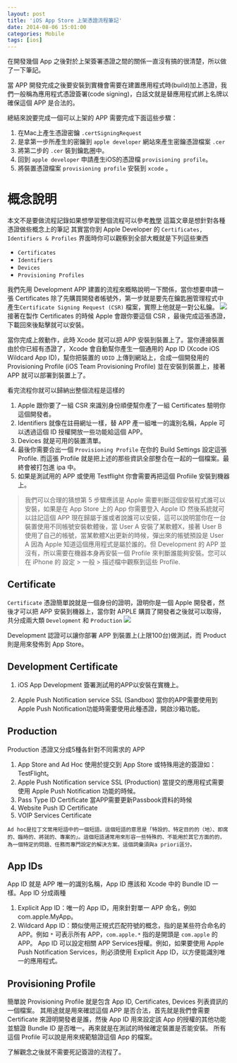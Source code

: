 ```yaml
---
layout: post
title: 'iOS App Store 上架憑證流程筆記'
date: 2014-08-06 15:01:00
categories: Mobile
tags: [ios]
---
```


在開發幾個 App 之後對於上架簽署憑證之間的關係一直沒有搞的很清楚，所以做了一下筆記。

當 APP 開發完成之後要安裝到實機會需要在建置應用程式時(build)加上憑證，我們一般稱為應用程式憑證簽署(code signing)，白話文就是替應用程式綁上名牌以確保這個 APP 是合法的。

<!--more-->

總結來說要完成一個可以上架的 APP 需要完成下面這些步驟：

1. 在Mac上產生憑證密鑰 `.certSigningRequest`
2. 是拿第一步所產生的密鑰到 `apple developer` 網站來產生密鑰憑證檔案 `.cer`
3. 將第二步的 `.cer` 裝到鑰匙圈中。
4. 回到 `apple developer` 申請產生iOS的憑證檔 `provisioning profile`。
5. 將裝置憑證檔案 `provisioning profile` 安裝到 `xcode` 。

# 概念說明
本文不是要做流程記錄如果想學習整個流程可以參考[教學](http://j.mp/1pdWyOr)
這篇文章是想針對各種憑證做些概念上的筆記
其實當你到 Apple Developer 的 `Certificates, Identifiers & Profiles` 界面時你可以觀察到全部大概就是下列這些東西

* `Certificates`
* `Identifiers`
* `Devices`
* `Provisioning Profiles`

我們先用 Development APP 建置的流程來概略說明一下關係，當你想要申請一張 Certificates 除了先購買開發者帳號外，第一步就是要先在鑰匙圈管理程式中產生`Certificate Signing Request (CSR)` 檔案，實際上他就是一對公私鑰。
![](http://i.imgur.com/1i62YdS.png)
接著在製作 Certificates 的時候 Apple 會跟你要這個 CSR ，最後完成這張憑證，下載回來後點擊就可以安裝。

當你完成上敘動作，此時 Xcode 就可以把 APP 安裝到裝置上了。當你連接裝置由於你已經有憑證了，Xcode 會自動幫你產生一個通用的 App ID (Xcode iOS Wildcard App ID)，幫你把裝置的 `UDID` 上傳到網站上，合成一個開發用的 Provisioning Profile (iOS Team Provisioning Profile) 並在安裝到裝置上，接著 APP 就可以部署到裝置上了。

看完流程你就可以歸納出整個流程是這樣的

1. Apple 跟你要了一組 CSR 來識別身份順便幫你產了一組 Certificates 驗明你這個開發者。
2. Identifiers 就像在註冊網址一樣，替 APP 產一組唯一的識別名稱，Apple 可以透過這個 ID 授權開放一些功能給這個 APP。
3. Devices 就是可用的裝置清單。
4. 最後你需要合出一個 `Provisioning Profile` 在你的 Build Settings 設定這張 Profile. 而這張 Profile 就是把上述的那些資訊全部整合在一起的一個檔案。最終會被打包進 ipa 中。
5. 如果是測試用的 APP 或使用 Testflight 你會需要再把這個 Profiile 安裝到機器上。



>我們可以合理的猜想第 5 步驟應該是 Apple 需要判斷這個安裝程式誰可以安裝，如果是在 App Store 上的 App 你需要登入 Apple ID 然後系統就可以註記這個 APP 現在歸屬于誰或者說誰可以安裝，這可以說明當你在一台裝置使用不同帳號安裝軟體後，當 User A 安裝了某軟體X，接著 User B 使用了自己的帳號，當某軟體X出更新的時候，彈出來的帳號預設是 User A 因為 Apple 知道這個應用程式是屬於誰的。但 Development 的 APP 並沒有，所以需要在機器本身再安裝一個 Profile 來判斷誰能夠安裝。您可以在 iPhone 的 設定 > 一般 > 描述檔中觀察到這些 Profile.



## Certificate
`Certificate` 憑證簡單說就是一個身份的證明，證明你是一個 Apple 開發者，然後才可以把 APP 安裝到機器上，當你對 APPLE 購買了開發者之後就可以取得，共分成兩大類 `Development` 和 `Production`
![](http://i.imgur.com/QL2aNR3.png)

Development 認證可以讓你部署 APP 到裝置上(上限100台)做測試，而 Product 則是用來發佈到 App Store。

## Development Certificate

  1. iOS App Development
  簽署測試用的APP以安裝在實機上。

  2. Apple Push Notification service SSL (Sandbox)
	當你的APP需要使用到Apple Push Notification功能時需要使用此種憑證，開啟沙箱功能。

## Production
Production 憑證又分成5種各針對不同需求的 APP

1. App Store and Ad Hoc 使用於提交到 App Store 或特殊用途的簽證如：TestFlight。
2. Apple Push Notification service SSL (Production) 當提交的應用程式需要使用 Apple Push Notification 功能的時候。
3. Pass Type ID Certificate 當APP需要更新Passbook資料的時候
4. Website Push ID Certificate
5. VOIP Services Certificate


~~~~~
Ad hoc是拉丁文常用短語中的一個短語。這個短語的意思是「特設的、特定目的的（地）、即席的、臨時的、將就的、專案的」。這個短語通常用來形容一些特殊的、不能用於其它方面的的，為一個特定的問題、任務而專門設定的解決方案。這個詞彙須與a priori區分。
~~~~~

## App IDs
App ID 就是 APP 唯一的識別名稱，App ID 應該和 Xcode 中的 Bundle ID 一樣。App ID 分成兩種

1. Explicit App ID：唯一的 App ID，用來針對單一 APP 命名，例如 com.apple.MyApp。
2. Wildcard App ID：類似使用正規式匹配符號的概念，指的是某些符合命名的 APP。例如 `*` 可表示所有 APP，`com.apple.*` 指的是開頭是 `com.apple` 的 APP。 App ID 可以設定相關 APP Services授權。例如，如果要使用 Apple Push Notification Services，則必須使用 Explicit App ID，以方便能識別唯一的應用程式。

## Provisioning Profile
簡單說 Provisioning Profile 就是包含 App ID, Certificates, Devices 列表資訊的一個檔案。
其用途就是用來確認這個 APP 是否合法，首先就是我們會需要 Certificate 來證明開發者是誰，然後 App ID 用來設定該 App 的授權的其他功能並驗證 Bundle ID 是否唯一。再來就是在測試的時候確定裝置是否能安裝。
所有這個 Profile 可以說是用來規範驗證這個 App 的檔案。

了解觀念之後就不需要死記簽證的流程了。
